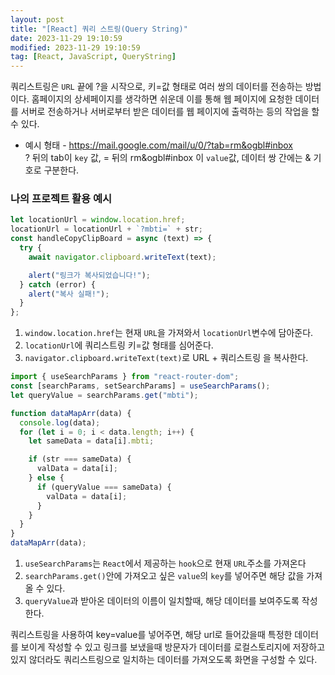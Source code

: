 ```yaml
---
layout: post
title: "[React] 쿼리 스트링(Query String)"
date: 2023-11-29 19:10:59
modified: 2023-11-29 19:10:59
tag: [React, JavaScript, QueryString]
---
```


쿼리스트링은 `URL` 끝에 ?을 시작으로, 키=값 형태로 여러 쌍의 데이터를 전송하는 방법이다. 홈페이지의 상세페이지를 생각하면 쉬운데 이를 통해 웹 페이지에 요청한 데이터를 서버로 전송하거나 서버로부터 받은 데이터를 웹 페이지에 출력하는 등의 작업을 할 수 있다.

- 예시 형태 - https://mail.google.com/mail/u/0/?tab=rm&ogbl#inbox
  <br> ? 뒤의 tab이 `key` 값, = 뒤의 rm&ogbl#inbox 이 `value`값, 데이터 쌍 간에는 & 기호로 구분한다.

### 나의 프로젝트 활용 예시

```javascript
let locationUrl = window.location.href;
locationUrl = locationUrl + `?mbti=` + str;
const handleCopyClipBoard = async (text) => {
  try {
    await navigator.clipboard.writeText(text);

    alert("링크가 복사되었습니다!");
  } catch (error) {
    alert("복사 실패!");
  }
};
```

1. `window.location.href`는 현재 `URL`을 가져와서 `locationUrl`변수에 담아준다.
2. `locationUrl`에 쿼리스트링 키=값 형태를 심어준다.
3. `navigator.clipboard.writeText(text)`로 URL + 쿼리스트링 을 복사한다.

```javascript
import { useSearchParams } from "react-router-dom";
const [searchParams, setSearchParams] = useSearchParams();
let queryValue = searchParams.get("mbti");

function dataMapArr(data) {
  console.log(data);
  for (let i = 0; i < data.length; i++) {
    let sameData = data[i].mbti;

    if (str === sameData) {
      valData = data[i];
    } else {
      if (queryValue === sameData) {
        valData = data[i];
      }
    }
  }
}
dataMapArr(data);
```

1. `useSearchParams`는 `React`에서 제공하는 `hook`으로 현재 `URL`주소를 가져온다
2. `searchParams.get()`안에 가져오고 싶은 `value`의 `key`를 넣어주면 해당 값을 가져올 수 있다.
3. `queryValue`과 받아온 데이터의 이름이 일치할때, 해당 데이터를 보여주도록 작성한다.

쿼리스트링을 사용하여 key=value를 넣어주면, 해당 url로 들어갔을때 특정한 데이터를 보이게 작성할 수 있고 링크를 보냈을때 방문자가 데이터를 로컬스토리지에 저장하고 있지 않더라도 쿼리스트링으로 일치하는 데이터를 가져오도록 화면을 구성할 수 있다.
